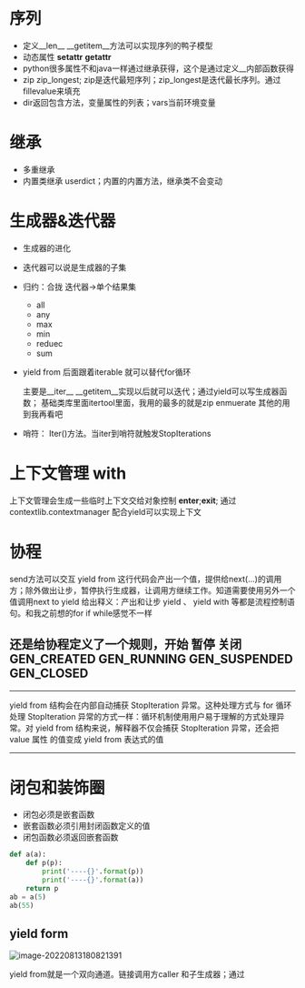 # 序列

* 定义__len__ __getitem__方法可以实现序列的鸭子模型
* 动态属性 __setattr__ __getattr__
* python很多属性不和java一样通过继承获得，这个是通过定义__内部函数获得
* zip zip_longest; zip是迭代最短序列；zip_longest是迭代最长序列。通过fillevalue来填充
* dir返回包含方法，变量属性的列表；vars当前环境变量

# 继承

* 多重继承
* 内置类继承 userdict；内置的内置方法，继承类不会变动

# 生成器&迭代器

* 生成器的进化
* 迭代器可以说是生成器的子集
* 归约：合拢 迭代器->单个结果集
  * all
  * any
  * max
  * min
  * reduec
  * sum
* yield from 后面跟着iterable 就可以替代for循环

  主要是__iter__ __getitem__实现以后就可以迭代；通过yield可以写生成器函数；
基础类库里面itertool里面，我用的最多的就是zip enmuerate 其他的用到我再看吧
* 哨符： Iter()方法。当iter到哨符就触发StopIterations

# 上下文管理 with

上下文管理会生成一些临时上下文交给对象控制
__enter__;__exit__;
通过contextlib.contextmanager 配合yield可以实现上下文
# 协程
send方法可以交互
yield from 这行代码会产出一个值，提供给next(...)的调用方；除外做出让步，暂停执行生成器，让调用方继续工作。知道需要使用另外一个值调用next
to yield 给出释义：产出和让步
yield 、 yield with 等都是流程控制语句。和我之前想的for if while感觉不一样

## 还是给协程定义了一个规则，开始 暂停 关闭  GEN_CREATED GEN_RUNNING GEN_SUSPENDED GEN_CLOSED

----

yield from 结构会在内部自动捕获 StopIteration 异常。这种处理方式与
for 循环处理 StopIteration 异常的方式一样：循环机制使用用户易于理解的方式处理异
常。对 yield from 结构来说，解释器不仅会捕获 StopIteration 异常，还会把 value 属性
的值变成 yield from 表达式的值

----
# 闭包和装饰圈
* 闭包必须是嵌套函数
* 嵌套函数必须引用封闭函数定义的值
* 闭包函数必须返回嵌套函数
```python
def a(a):
    def p(p):
        print('----{}'.format(p))
        print('----{}'.format(a))
    return p
ab = a(5)
ab(55)
```





## yield form 

![image-20220813180821391](C:\Users\waw\AppData\Roaming\Typora\typora-user-images\image-20220813180821391.png)

yield from就是一个双向通道。链接调用方caller 和子生成器；通过
